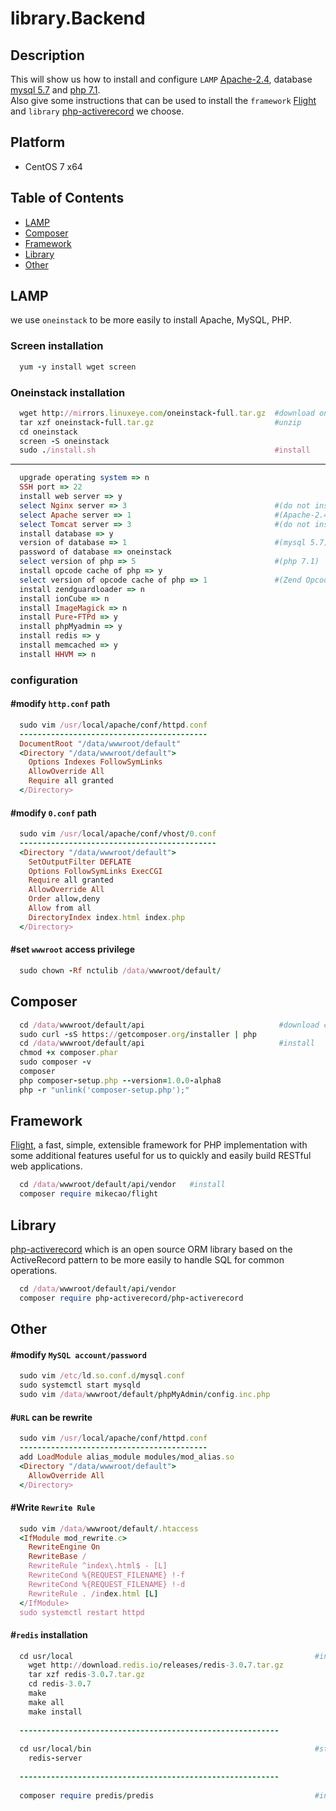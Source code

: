 # library.Backend  

## Description

This will show us how to install and configure `LAMP` [Apache-2.4](https://httpd.apache.org/download.cgi), database [mysql 5.7](https://dev.mysql.com/doc/relnotes/mysql/5.7/en/) and [php 7.1](http://php.net/manual/en/migration71.php).  
Also give some instructions that can be used to install the `framework`  [Flight](http://flightphp.com/) and `library` [php-activerecord](http://www.phpactiverecord.org/) we choose. 

## Platform  
- CentOS 7 x64 

## Table of Contents    

- [LAMP](#lamp) 
- [Composer](#composer)
- [Framework](#framework)  
- [Library](#library)  
- [Other](#other)

## LAMP
we use `oneinstack` to be more easily to install Apache, MySQL, PHP.  

### Screen  installation
```ruby
  yum -y install wget screen
```
### Oneinstack installation  
```ruby
  wget http://mirrors.linuxeye.com/oneinstack-full.tar.gz  #download oneinstack
  tar xzf oneinstack-full.tar.gz                           #unzip
  cd oneinstack  
  screen -S oneinstack  
  sudo ./install.sh                                        #install 
```  

---  

```ruby
  upgrade operating system => n
  SSH port => 22
  install web server => y
  select Nginx server => 3                                 #(do not install)
  select Apache server => 1                                #(Apache-2.4)
  select Tomcat server => 3                                #(do not install)
  install database => y
  version of database => 1                                 #(mysql 5.7)
  password of database => oneinstack 
  select version of php => 5                               #(php 7.1)
  install opcode cache of php => y 
  select version of opcode cache of php => 1               #(Zend Opcode)
  install zendguardloader => n
  install ionCube => n
  install ImageMagick => n
  install Pure-FTPd => y
  install phpMyadmin => y
  install redis => y
  install memcached => y
  install HHVM => n
```  

### configuration
#### \#modify `http.conf` path  

```ruby
  sudo vim /usr/local/apache/conf/httpd.conf
  ------------------------------------------
  DocumentRoot "/data/wwwroot/default"
  <Directory "/data/wwwroot/default">
    Options Indexes FollowSymLinks
    AllowOverride All
    Require all granted
  </Directory>
```  

#### \#modify `0.conf` path  

```ruby
  sudo vim /usr/local/apache/conf/vhost/0.conf
  --------------------------------------------
  <Directory "/data/wwwroot/default">
    SetOutputFilter DEFLATE
    Options FollowSymLinks ExecCGI
    Require all granted
    AllowOverride All
    Order allow,deny
    Allow from all
    DirectoryIndex index.html index.php
  </Directory>
```  

#### \#set `wwwroot` access privilege  

```ruby
  sudo chown -Rf nctulib /data/wwwroot/default/
```  
  
## Composer   
```ruby
  cd /data/wwwroot/default/api                              #download composer
  sudo curl -sS https://getcomposer.org/installer | php
  cd /data/wwwroot/default/api                              #install
  chmod +x composer.phar
  sudo composer -v
  composer
  php composer-setup.php --version=1.0.0-alpha8
  php -r "unlink('composer-setup.php');"  
```  

## Framework
[Flight](http://flightphp.com/), a fast, simple, extensible framework for PHP implementation with some additional features useful for us to quickly and easily build RESTful web applications.  
  
```ruby  
  cd /data/wwwroot/default/api/vendor   #install
  composer require mikecao/flight  
```  

## Library  
[php-activerecord](http://www.phpactiverecord.org/)  which is an open source ORM library based on the ActiveRecord pattern to be more easily to handle SQL for common operations.  
  
```ruby 
  cd /data/wwwroot/default/api/vendor
  composer require php-activerecord/php-activerecord
```  

## Other  
#### \#modify `MySQL account/password` 

```ruby
  sudo vim /etc/ld.so.conf.d/mysql.conf
  sudo systemctl start mysqld
  sudo vim /data/wwwroot/default/phpMyAdmin/config.inc.php
```  

#### \#`URL` can be rewrite  
  
```ruby  
  sudo vim /usr/local/apache/conf/httpd.conf
  ------------------------------------------
  add LoadModule alias_module modules/mod_alias.so
  <Directory "/data/wwwroot/default">
    AllowOverride All
  </Directory>  
```  

#### \#Write `Rewrite Rule`  

```ruby  
  sudo vim /data/wwwroot/default/.htaccess
  <IfModule mod_rewrite.c>
    RewriteEngine On
    RewriteBase /
    RewriteRule ^index\.html$ - [L]
    RewriteCond %{REQUEST_FILENAME} !-f
    RewriteCond %{REQUEST_FILENAME} !-d
    RewriteRule . /index.html [L]
  </IfModule>
  sudo systemctl restart httpd
```  
  
#### \#`redis` installation  
  
```ruby  
  cd usr/local                                                      #install redis
	wget http://download.redis.io/releases/redis-3.0.7.tar.gz
	tar xzf redis-3.0.7.tar.gz
	cd redis-3.0.7
	make
	make all
	make install
  
  ----------------------------------------------------------
  
  cd usr/local/bin                                                  #start redis-server
	redis-server  
  
  ----------------------------------------------------------  
  
  composer require predis/predis                                    #install php redis client by composer  
```












